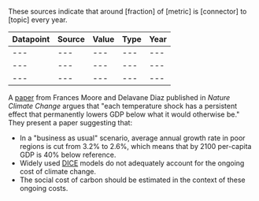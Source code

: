 These sources indicate that around [fraction] of [metric] is [connector] to [topic] every year. 

| Datapoint | Source | Value | Type | Year
| ---  | --- | --- | --- | --- |
| ---  | --- | --- | --- | --- |
| ---  | --- | --- | --- | --- |
| ---  | --- | --- | --- | --- |

A [paper](https://www.eenews.net/assets/2015/01/13/document_cw_01.pdf) from Frances Moore and Delavane Diaz published in *Nature Climate Change* argues that "each temperature shock has a persistent effect that permanently lowers GDP below what it would otherwise be." They present a paper suggesting that: 

*  In a "business as usual" scenario, average annual growth rate in poor regions is cut from 3.2% to 2.6%, which means that by 2100 per-capita GDP is 40% below reference. 
* Widely used [DICE](https://yosemite.epa.gov/ee/epa/eerm.nsf/vwan/ee-0564-114.pdf/$file/ee-0564-114.pdf) models do not adequately account for the ongoing cost of climate change.
* The social cost of carbon should be estimated in the context of these ongoing costs. 